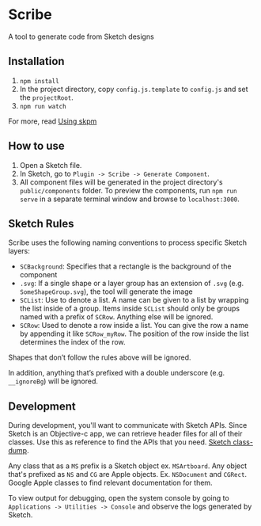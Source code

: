 # Scribe
A tool to generate code from Sketch designs

## Installation
1. `npm install`
2.  In the project directory, copy `config.js.template` to `config.js` and set the `projectRoot`.
3. `npm run watch`

For more, read [Using skpm](https://www.npmjs.com/package/skpm)

## How to use
1. Open a Sketch file.
2. In Sketch, go to `Plugin -> Scribe -> Generate Component`.
3. All component files will be generated in the project directory's `public/components` folder. To preview the components, run `npm run serve` in a separate terminal window and browse to `localhost:3000`.

## Sketch Rules
Scribe uses the following naming conventions to process specific Sketch layers:
- `SCBackground`: Specifies that a rectangle is the background of the component
- `.svg`: If a single shape or a layer group has an extension of `.svg` (e.g. `SomeShapeGroup.svg`), the tool will generate the image
- `SCList`: Use to denote a list. A name can be given to a list by wrapping the list inside of a group. Items inside `SCList` should only be groups named with a prefix of `SCRow`. Anything else will be ignored.
- `SCRow`: Used to denote a row inside a list. You can give the row a name by appending it like `SCRow_myRow`. The position of the row inside the list determines the index of the row.

Shapes that don’t follow the rules above will be ignored.

In addition, anything that’s prefixed with a double underscore (e.g. `__ignoreBg`) will be ignored.

## Development
During development, you'll want to communicate with Sketch APIs. Since Sketch is an Objective-c app, we can retrieve header files for all of their classes. Use this as reference to find the APIs that you need. [Sketch class-dump](https://github.com/dle-coursera/sketch-class-dump).

Any class that as a `MS` prefix is a Sketch object ex. `MSArtboard`. Any object that's prefixed as `NS` and `CG` are Apple objects. Ex. `NSDocument` and `CGRect`. Google Apple classes to find relevant documentation for them.

To view output for debugging, open the system console by going to `Applications -> Utilities -> Console` and observe the logs generated by Sketch.
